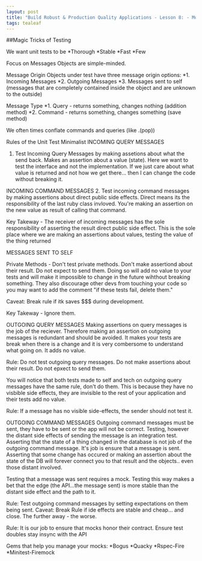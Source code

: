 ```yaml
---
layout: post
title: "Build Robust & Production Quality Applications - Lesson 8: - Mocks & Stubs"
tags: tealeaf
---
```

##Magic Tricks of Testing

We want unit tests to be
*Thorough
*Stable
*Fast
*Few

Focus on Messages
Objects are simple-minded.

Message Origin
Objects under test have three message origin options:
*1. Incoming Messages
*2. Outgoing Messages
*3. Messages sent to self (messages that are completely contained inside the object and are unknown to the outside)

Message Type
*1. Query - returns something, changes nothing (addition method)
*2. Command - returns something, changes something (save method)

We often times conflate commands and queries (like .(pop))

Rules of the Unit Test Minimalist
INCOMING QUERY MESSAGES

1. Test Incoming Query Messages by making assetions about what the send back. Makes an assertion about a value (state). Here we want to test the interface and not the implementation. If we just care about what value is returned and not how we get there... then I can change the code without breaking it.


INCOMING COMMAND MESSAGES
2. Test incoming command messages by making assertions about direct public side effects. Direct means its the responsibility of the last ruby class invloved. You're making an assertion on the new value as result of calling that command.

Key Takeway - The receiver of incoming messages has the sole responsibility of asserting the result direct public side effect. This is the sole place where we are making an assertions about values, testing the value of the thing returned


MESSAGES SENT TO SELF

Private Methods - Don't test private methods. Don't make assertiond about their result. Do not expect to send them. Doing so will add no value to your tests and will make it impossible to change in the future wihthout breaking something. They also discourage other devs from touching your code so you may want to add the comment "if these tests fail, delete them."

Caveat: Break rule if itk saves $$$ during development.

Key Takeway - Ignore them.


OUTGOING QUERY MESSAGES
Making assertions on query messages is the job of the reciever. Therefore making an assertion on outgoing messages is redundant and should be avoided. It makes your tests are break when there is a change and it is very combersome to understand what going on. It adds no value.

Rule: Do not test outgoing query messages. Do not make assertions about their result. Do not epxect to send them.

You will notice that both tests made to self and tech on outgoing query messages have the same rule, don't do them. This is because they have no visbible side effects, they are invisible to the rest of your application and their tests add no value.

Rule: If a message has no visible side-effects, the sender should not test it.

OUTGOING COMMAND MESSAGES
Outgoing command messages must be sent, they have to be sent or the app will not be correct. Testing, however the distant side effects of sending the message is an integration test. Asserting that the state of a thing changed in the database is not job of the outgoing command message. It's job is ensure that a message is sent. Asserting that some change has occured or making an assertion about the state of the DB will forever connect you to that result and the objects.. even those distant involved.

Testing that a message was sent requires a mock. Testing this way makes a bet that the edge (the API...the message sent) is more stable than the distant side effect and the path to it.

Rule: Test outgoing command messages by setting expectations on them being sent. Caveat: Break Rule if ide effects are stable and cheap... and close. The further away - the worse.

Rule: It is our job to ensure that mocks honor their contract. Ensure test doubles stay insync with the API

Gems that help you manage your mocks:
*Bogus
*Quacky
*Rspec-Fire
*Minitest-Firemock



